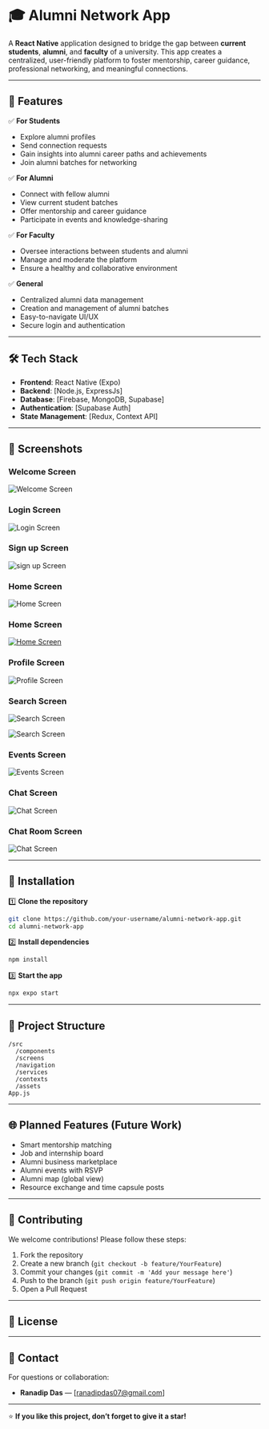 # 🎓 Alumni Network App

A **React Native** application designed to bridge the gap between **current students**, **alumni**, and **faculty** of a university.
This app creates a centralized, user-friendly platform to foster mentorship, career guidance, professional networking, and meaningful connections.

---

## 🚀 Features

✅ **For Students**

* Explore alumni profiles
* Send connection requests
* Gain insights into alumni career paths and achievements
* Join alumni batches for networking

✅ **For Alumni**

* Connect with fellow alumni
* View current student batches
* Offer mentorship and career guidance
* Participate in events and knowledge-sharing

✅ **For Faculty**

* Oversee interactions between students and alumni
* Manage and moderate the platform
* Ensure a healthy and collaborative environment

✅ **General**

* Centralized alumni data management
* Creation and management of alumni batches
* Easy-to-navigate UI/UX
* Secure login and authentication

---

## 🛠️ Tech Stack

* **Frontend**: React Native (Expo)
* **Backend**: \[Node.js, ExpressJs]
* **Database**: \[Firebase, MongoDB, Supabase]
* **Authentication**: \[Supabase Auth]
* **State Management**: \[Redux, Context API]

---

## 📱 Screenshots

### Welcome Screen
![Welcome Screen](./assets/screenshots/welcome.png)

### Login Screen
![Login Screen](./assets/screenshots/login.png)

### Sign up Screen
![sign up Screen](./assets/screenshots/signUp.png)

### Home Screen
![Home Screen](./assets/screenshots/home.png)

### Home Screen
[![Home Screen](./assets/screenshots/home.png)](./assets/screenshots/home.png)

### Profile Screen
![Profile Screen](./assets/screenshots/profile.png)

### Search Screen
![Search Screen](./assets/screenshots/search1.png)

![Search Screen](./assets/screenshots/search.png)

### Events Screen
![Events Screen](./assets/screenshots/events.png)

### Chat Screen
![Chat Screen](./assets/screenshots/chat.png)

### Chat Room Screen
![Chat Screen](./assets/screenshots/chatRoom.png)

---

## 🏦 Installation

1️⃣ **Clone the repository**

```bash
git clone https://github.com/your-username/alumni-network-app.git
cd alumni-network-app
```

2️⃣ **Install dependencies**

```bash
npm install
```

3️⃣ **Start the app**

```bash
npx expo start
```

---

## 🏐 Project Structure

```
/src
  /components
  /screens
  /navigation
  /services
  /contexts
  /assets
App.js
```

---

## 🌐 Planned Features (Future Work)

* Smart mentorship matching
* Job and internship board
* Alumni business marketplace
* Alumni events with RSVP
* Alumni map (global view)
* Resource exchange and time capsule posts

---

## 🤝 Contributing

We welcome contributions!
Please follow these steps:

1. Fork the repository
2. Create a new branch (`git checkout -b feature/YourFeature`)
3. Commit your changes (`git commit -m 'Add your message here'`)
4. Push to the branch (`git push origin feature/YourFeature`)
5. Open a Pull Request

---

## 📄 License

---

## 💬 Contact

For questions or collaboration:

* **Ranadip Das** — \[ranadipdas07@gmail.com]

---

⭐ **If you like this project, don’t forget to give it a star!**
